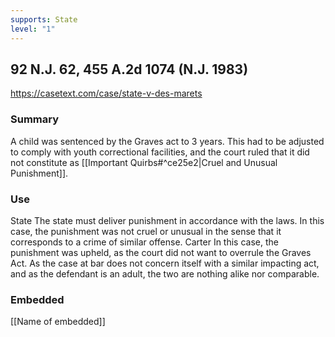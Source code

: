 ```yaml
---
supports: State
level: "1"
---
```

## 92 N.J. 62, 455 A.2d 1074 (N.J. 1983)

https://casetext.com/case/state-v-des-marets

### Summary

A child was sentenced by the Graves act to 3 years. This had to be adjusted to comply with youth correctional facilities, and the court ruled that it did not constitute as [[Important Quirbs#^ce25e2|Cruel and Unusual Punishment]].

### Use

State
	The state must deliver punishment in accordance with the laws. In this case, the punishment was not cruel or unusual in the sense that it corresponds to a crime of similar offense. 
Carter
	In this case, the punishment was upheld, as the court did not want to overrule the Graves Act. As the case at bar does not concern itself with a similar impacting act, and as the defendant is an adult, the two are nothing alike nor comparable.

### Embedded

[[Name of embedded]]